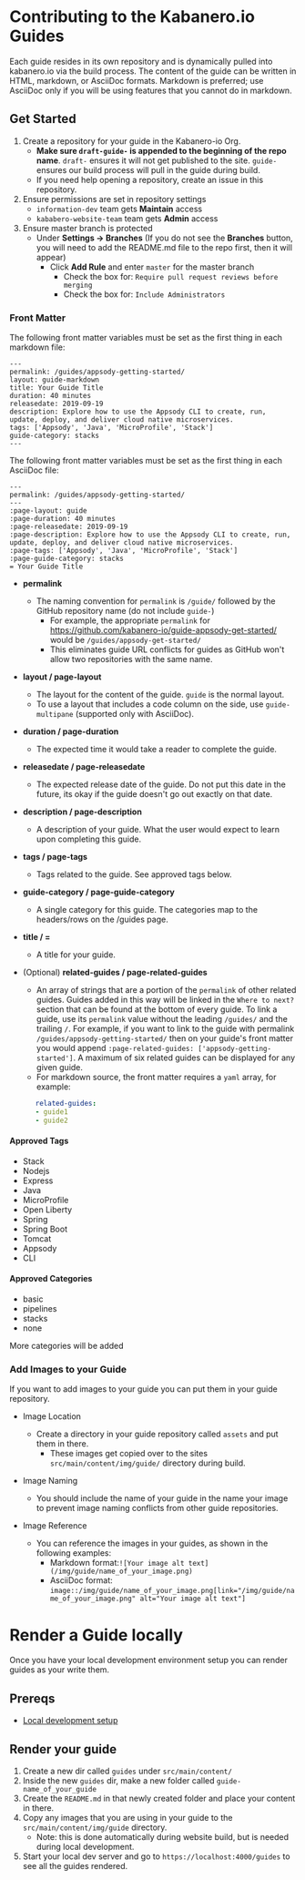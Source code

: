 # Contributing to the Kabanero.io Guides
Each guide resides in its own repository and is dynamically pulled into kabanero.io via the build process. The content of the guide can be written in HTML, markdown, or AsciiDoc formats.  Markdown is preferred; use AsciiDoc only if you will be using features that you cannot do in markdown.

## Get Started

1. Create a repository for your guide in the Kabanero-io Org.
   * **Make sure `draft-guide-` is appended to the beginning of the repo name**. `draft-` ensures it will not get published to the site. `guide-` ensures our build process will pull in the guide during build.
   * If you need help opening a repository, create  an issue in this repository.
1. Ensure permissions are set in repository settings
   * `information-dev` team gets **Maintain** access
   * `kababero-website-team` team gets **Admin** access
1. Ensure master branch is protected
   * Under **Settings -> Branches** (If you do not see the **Branches** button, you will need to add the README.md file to the repo first, then it will appear)
      * Click **Add Rule** and enter `master` for the master branch
         * Check the box for: `Require pull request reviews before merging`
         * Check the box for:  `Include Administrators`

### Front Matter


The following front matter variables must be set as the first thing in each markdown file:
```
---
permalink: /guides/appsody-getting-started/
layout: guide-markdown
title: Your Guide Title
duration: 40 minutes
releasedate: 2019-09-19
description: Explore how to use the Appsody CLI to create, run, update, deploy, and deliver cloud native microservices.
tags: ['Appsody', 'Java', 'MicroProfile', 'Stack']
guide-category: stacks
---
```

The following front matter variables must be set as the first thing in each AsciiDoc file:
```
---
permalink: /guides/appsody-getting-started/
---
:page-layout: guide
:page-duration: 40 minutes
:page-releasedate: 2019-09-19
:page-description: Explore how to use the Appsody CLI to create, run, update, deploy, and deliver cloud native microservices.
:page-tags: ['Appsody', 'Java', 'MicroProfile', 'Stack']
:page-guide-category: stacks
= Your Guide Title
```

* **permalink**
   * The naming convention for `permalink` is `/guide/` followed by the GitHub repository name (do not include `guide-`)
      * For example, the appropriate `permalink` for https://github.com/kabanero-io/guide-appsody-get-started/ would be `/guides/appsody-get-started/`
      * This eliminates guide URL conflicts for guides as GitHub won't allow two repositories with the same name.

* **layout / page-layout**
   * The layout for the content of the guide. `guide` is the normal layout.
   * To use a layout that includes a code column on the side, use `guide-multipane` (supported only with AsciiDoc).
* **duration / page-duration**
   * The expected time it would take a reader to complete the guide.
* **releasedate / page-releasedate**
   * The expected release date of the guide. Do not put this date in the future, its okay if the guide doesn't go out exactly on that date.
* **description / page-description**
   * A description of your guide. What the user would expect to learn upon completing this guide.
* **tags / page-tags**
   * Tags related to the guide. See approved tags below.
* **guide-category / page-guide-category**
   * A single category for this guide. The categories map to the headers/rows on the /guides page.
* **title / =**
   * A title for your guide.
* (Optional) **related-guides / page-related-guides**
   * An array of strings that are a portion of the `permalink` of other related guides. Guides added in this way will be linked in the `Where to next?` section that can be found at the bottom of every guide. To link a guide, use its `permalink` value without the leading `/guides/` and the trailing `/`. For example, if you want to link to the guide with permalink `/guides/appsody-getting-started/` then on your guide's front matter you would append `:page-related-guides: ['appsody-getting-started']`. A maximum of six related guides can be displayed for any given guide.
   * For markdown source, the front matter requires a `yaml` array, for example:

   ```yaml
      related-guides:
      - guide1
      - guide2
   ```

#### Approved Tags
* Stack
* Nodejs
* Express
* Java
* MicroProfile
* Open Liberty
* Spring
* Spring Boot
* Tomcat
* Appsody
* CLI

#### Approved Categories
* basic
* pipelines
* stacks
* none

More categories will be added

### Add Images to your Guide

If you want to add images to your guide you can put them in your guide repository.

* Image Location
   * Create a directory in your guide repository called `assets` and put them in there.
      * These images get copied over to the sites `src/main/content/img/guide/` directory during build.

* Image Naming
   * You should include the name of your guide in the name your image to prevent image naming conflicts from other guide repositories.

* Image Reference
   * You can reference the images in your guides, as shown in the following examples:
      * Markdown format:`![Your image alt text](/img/guide/name_of_your_image.png)`
      * AsciiDoc format: `image::/img/guide/name_of_your_image.png[link="/img/guide/name_of_your_image.png" alt="Your image alt text"]`


# Render a Guide locally

Once you have your local development environment setup you can render guides as your write them.

## Prereqs
* [Local development setup](https://github.com/kabanero-io/kabanero-website/blob/master/CONTRIBUTING.md#local-development-setup)

## Render your guide

1. Create a new dir called `guides` under `src/main/content/`
1. Inside the new `guides` dir, make a new folder called `guide-name_of_your_guide`
1. Create the `README.md` in that newly created folder and place your content in there.
1. Copy any images that you are using in your guide to the `src/main/content/img/guide` directory.
   * Note: this is done automatically during website build, but is needed during local development.
1. Start your local dev server and go to `https://localhost:4000/guides` to see all the guides rendered.
